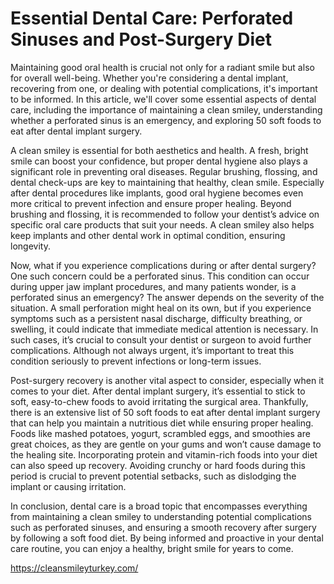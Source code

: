 # Essential Dental Care: Perforated Sinuses and Post-Surgery Diet
Maintaining good oral health is crucial not only for a radiant smile but also for overall well-being. Whether you're considering a dental implant, recovering from one, or dealing with potential complications, it's important to be informed. In this article, we'll cover some essential aspects of dental care, including the importance of maintaining a clean smiley, understanding whether a perforated sinus is an emergency, and exploring 50 soft foods to eat after dental implant surgery.

A clean smiley is essential for both aesthetics and health. A fresh, bright smile can boost your confidence, but proper dental hygiene also plays a significant role in preventing oral diseases. Regular brushing, flossing, and dental check-ups are key to maintaining that healthy, clean smile. Especially after dental procedures like implants, good oral hygiene becomes even more critical to prevent infection and ensure proper healing. Beyond brushing and flossing, it is recommended to follow your dentist’s advice on specific oral care products that suit your needs. A clean smiley also helps keep implants and other dental work in optimal condition, ensuring longevity.

Now, what if you experience complications during or after dental surgery? One such concern could be a perforated sinus. This condition can occur during upper jaw implant procedures, and many patients wonder, is a perforated sinus an emergency? The answer depends on the severity of the situation. A small perforation might heal on its own, but if you experience symptoms such as a persistent nasal discharge, difficulty breathing, or swelling, it could indicate that immediate medical attention is necessary. In such cases, it’s crucial to consult your dentist or surgeon to avoid further complications. Although not always urgent, it’s important to treat this condition seriously to prevent infections or long-term issues.

Post-surgery recovery is another vital aspect to consider, especially when it comes to your diet. After dental implant surgery, it’s essential to stick to soft, easy-to-chew foods to avoid irritating the surgical area. Thankfully, there is an extensive list of 50 soft foods to eat after dental implant surgery that can help you maintain a nutritious diet while ensuring proper healing. Foods like mashed potatoes, yogurt, scrambled eggs, and smoothies are great choices, as they are gentle on your gums and won’t cause damage to the healing site. Incorporating protein and vitamin-rich foods into your diet can also speed up recovery. Avoiding crunchy or hard foods during this period is crucial to prevent potential setbacks, such as dislodging the implant or causing irritation.

In conclusion, dental care is a broad topic that encompasses everything from maintaining a clean smiley to understanding potential complications such as perforated sinuses, and ensuring a smooth recovery after surgery by following a soft food diet. By being informed and proactive in your dental care routine, you can enjoy a healthy, bright smile for years to come.

https://cleansmileyturkey.com/
